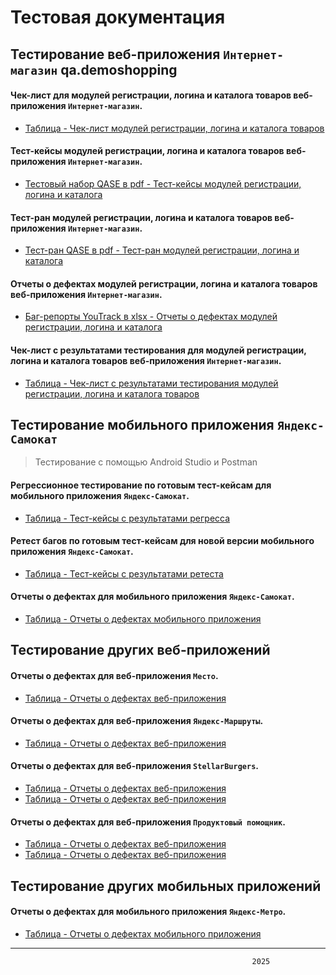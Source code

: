 # Тестовая документация

## Тестирование веб-приложения `Интернет-магазин` qa.demoshopping

#### Чек-лист для модулей регистрации, логина и каталога товаров веб-приложения `Интернет-магазин`.
- [Таблица - Чек-лист модулей регистрации, логина и каталога товаров](https://docs.google.com/spreadsheets/d/1mXZxTQBOqMj2sjD-dfsa1Y07XuijLwZzCLbpX0X72Do/edit?usp=sharing)

#### Тест-кейсы модулей регистрации, логина и каталога товаров веб-приложения `Интернет-магазин`.
- [Тестовый набор QASE в pdf - Тест-кейсы модулей регистрации, логина и каталога](G9-2024-12-19_QASE_Test-suite.pdf)

#### Тест-ран модулей регистрации, логина и каталога товаров веб-приложения `Интернет-магазин`.
- [Тест-ран QASE в pdf - Тест-ран модулей регистрации, логина и каталога](G9-Express+run+2024_12_22.pdf)

#### Отчеты о дефектах модулей регистрации, логина и каталога товаров веб-приложения `Интернет-магазин`.
- [Баг-репорты YouTrack в xlsx - Отчеты о дефектах модулей регистрации, логина и каталога](G9-Express+run+2024_12_22.pdf)

#### Чек-лист с результатами тестирования для модулей регистрации, логина и каталога товаров веб-приложения `Интернет-магазин`.
- [Таблица - Чек-лист с результатами тестирования модулей регистрации, логина и каталога товаров](https://docs.google.com/spreadsheets/d/1HDCs2CgYsczblyvluXCzT9CC9OO-gKy-fb97htLkhFQ/edit?usp=sharing)


## Тестирование мобильного приложения `Яндекс-Самокат`
> Тестирование с помощью Android Studio и Postman
#### Регрессионное тестирование по готовым тест-кейсам для мобильного приложения `Яндекс-Самокат`.
- [Таблица - Тест-кейсы с результатами регресса](https://docs.google.com/spreadsheets/d/1mRi2XozWIrls8ej4G_iigOVZf3oq1N5GNsXfKCqnrG4/edit?usp=sharing)

#### Ретест багов по готовым тест-кейсам для новой версии мобильного приложения `Яндекс-Самокат`.
- [Таблица - Тест-кейсы с результатами ретеста](https://docs.google.com/spreadsheets/d/1kN_aHzaz59BA5ao0IFztBpWnnGlexH04blVwZhqWy2k/edit?usp=sharing)

#### Отчеты о дефектах для мобильного приложения `Яндекс-Самокат`.
- [Таблица - Отчеты о дефектах мобильного приложения](https://docs.google.com/spreadsheets/d/1WVizxDzCmZouFyHMyvFnu0KxoAp3hTcmBrVhrLB3UlE/edit?usp=sharing)

## Тестирование других веб-приложений

#### Отчеты о дефектах для веб-приложения `Место`.
- [Таблица - Отчеты о дефектах веб-приложения](https://docs.google.com/spreadsheets/d/18vS8mDE8EvNwg-UTPJ8gEHOwDmkUzU_sbv4O5UvDYRE/edit?usp=sharing)

#### Отчеты о дефектах для веб-приложения `Яндекс-Маршруты`.
- [Таблица - Отчеты о дефектах веб-приложения](https://docs.google.com/spreadsheets/d/1NV349DgUBHyHSeI_b142wxImVdaNNH3Qm67hP68iyuI/edit?usp=sharing)

#### Отчеты о дефектах для веб-приложения `StellarBurgers`.
- [Таблица - Отчеты о дефектах веб-приложения](https://docs.google.com/spreadsheets/d/1jPeE3lXbfaa-Ei9tJ9UO46v9G7rhpFBsIIJ4sNqjmRU/edit?usp=sharing)
- [Таблица - Отчеты о дефектах веб-приложения](https://docs.google.com/spreadsheets/d/112jREhO-8mZcvya2kcb7FH_116xa6ovLGtgAxPyHVEk/edit?usp=sharing)

#### Отчеты о дефектах для веб-приложения `Продуктовый помощник`.
- [Таблица - Отчеты о дефектах веб-приложения](https://docs.google.com/spreadsheets/d/1OO30uJ3jPkSS6jOKTMhXvFDKZeVgosLT0k3KHRn4YBE/edit?usp=sharing)
- [Таблица - Отчеты о дефектах веб-приложения](https://docs.google.com/spreadsheets/d/1eaQaIUSEUBYUa4JbJ5alm6d0WAQmR3xV95ArSNSW5IM/edit?usp=sharing)
  
## Тестирование других мобильных приложений

#### Отчеты о дефектах для мобильного приложения `Яндекс-Метро`.
- [Таблица - Отчеты о дефектах мобильного приложения](https://docs.google.com/spreadsheets/d/1WKcjNSleqO4Mqu2W6BlzrzPnb-FOa5aNw7dOiwRFf40/edit?usp=sharing)
---
                                                          2025




